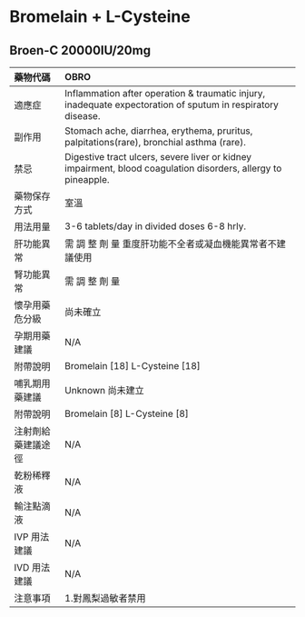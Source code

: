 # Bromelain + L-Cysteine

## Broen-C 20000IU/20mg

| 藥物代碼           | OBRO                                                                                                                     |
|:-------------------|:-------------------------------------------------------------------------------------------------------------------------|
| 適應症             | Inflammation after operation & traumatic injury, inadequate expectoration of sputum in respiratory disease.              |
| 副作用             | Stomach ache, diarrhea, erythema, pruritus, palpitations(rare), bronchial asthma (rare).                                 |
| 禁忌               | Digestive tract ulcers, severe liver or kidney impairment, blood coagulation disorders, allergy to            pineapple. |
| 藥物保存方式       | 室溫                                                                                                                     |
| 用法用量           | 3-6 tablets/day in divided doses 6-8 hrly.                                                                               |
| 肝功能異常         | 需 調 整 劑 量  重度肝功能不全者或凝血機能異常者不建議使用                                                               |
| 腎功能異常         | 需 調 整 劑 量                                                                                                           |
| 懷孕用藥危分級     | 尚未確立                                                                                                                 |
| 孕期用藥建議       | N/A                                                                                                                      |
| 附帶說明           | Bromelain [18] L-Cysteine [18]                                                                                           |
| 哺乳期用藥建議     | Unknown 尚未建立                                                                                                         |
| 附帶說明           | Bromelain [8]  L-Cysteine [8]                                                                                            |
| 注射劑給藥建議途徑 | N/A                                                                                                                      |
| 乾粉稀釋液         | N/A                                                                                                                      |
| 輸注點滴液         | N/A                                                                                                                      |
| IVP 用法建議       | N/A                                                                                                                      |
| IVD 用法建議       | N/A                                                                                                                      |
| 注意事項           | 1.對鳳梨過敏者禁用                                                                                                       |

